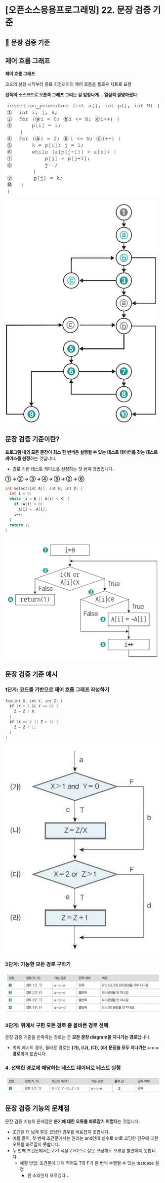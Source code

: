 # [오픈소스응용프로그래밍] 22. 문장 검증 기준

<aside>

# 💖 문장 검증 기준

</aside>

## 제어 흐름 그래프

<aside>

**제어 흐름 그래프**

코드의 실행 시작부터 종료 지점까지의 제어 흐름을 플로우 차트로 표현

</aside>

<aside>

**왼쪽의 소스코드로 오른쪽 그래프 그리는 걸 엄청나게… 열심히 설명하셨다** 

</aside>

![image.png](image%2038.png)

![image.png](image%2039.png)

## 문장 검증 기준이란?

**프로그램 내의 모든 문장이 최소 한 번씩은 실행될 수 있는 테스트 데이터를 갖는 테스트 케이스를 선정**하는 것입니다.

- 경로 기반 테스트 케이스를 선정하는 첫 번째 방법입니다.

<aside>

**① → ② → ③ → ④ → ⑤ → ② → ⑥**

</aside>

```cpp
int select(int A[], int N, int X) {
  int i = 0;
  while (i < N || A[i] < X) {
    if (A[i] < 0)
      A[i] = -A[i];
    i++;
  }
  return 1;
}
```

![image.png](image%2040.png)

## 문장 검증 기준 예시

### 1단계: 코드를 기반으로 제어 흐름 그래프 작성하기

```cpp
foo(int X, int Y, int Z) {
  if (X > 1 && Y == 0) {
    Z = Z / X;
  }
  if (X == 2 || Z > 1) {
    Z = Z + 1;
  }
}
```

![image.png](image%2041.png)

### 2단계: 가능한 모든 경로 구하기

![image.png](image%2042.png)

### 3단계: 위에서 구한 모든 경로 중 올바른 경로 선택

문장 검증 기준을 만족하는 경로는 곧 **모든 문장 diagram을 지나가는 경로**입니다.

- 위의 예시의 경우, 올바른 경로는 **(가), (나), (다), (라) 문장을 모두 지나가는 `a-c-e` 경로**밖에 없습니다.

### 4. 선택한 경로에 해당하는 테스트 데이터로 테스트 실행

![image.png](image%2043.png)

## 문장 검증 기능의 문제점

문잔 검증 기능의 문제점은 **분기에 대한 오류를 바로잡기 어렵다**는 것입니다.

- 조건을 더 넓게 잘못 코딩한 경우를 바로잡지 못합니다.
- 예를 들어, 첫 번째 조건문에서는 원래는 and인데 실수로 or로 코딩한 경우에 대한 오류를 바로잡지 못합니다.
- 두 번째 조건문에서는 Z>1 식을 Z>0으로 잘못 코딩해도 오류를 발견하지 못합니다.
    - 해결 방법: 조건문에 대해 적어도 T와 F가 한 번씩 수행될 수 있는 testcase 설정
        - 뭔 소리인지 모르겠다…